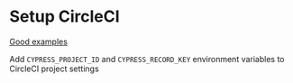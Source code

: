 # Setup CircleCI
[Good examples](https://github.com/cypress-io/circleci-orb/blob/master/docs/examples.md)

Add `CYPRESS_PROJECT_ID` and `CYPRESS_RECORD_KEY` environment variables to CircleCI project settings
